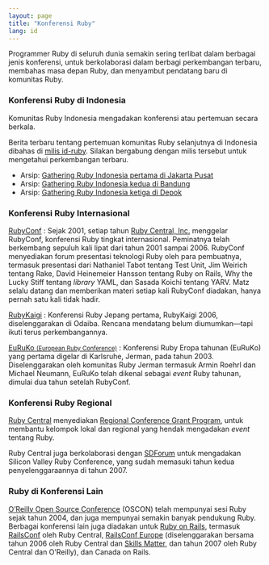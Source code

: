 ```yaml
---
layout: page
title: "Konferensi Ruby"
lang: id
---
```


Programmer Ruby di seluruh dunia semakin sering terlibat dalam berbagai
jenis konferensi, untuk berkolaborasi dalam berbagi perkembangan
terbaru, membahas masa depan Ruby, dan menyambut pendatang baru di
komunitas Ruby.

### Konferensi Ruby di Indonesia

Komunitas Ruby Indonesia mengadakan konferensi atau pertemuan secara
berkala.

Berita terbaru tentang pertemuan komunitas Ruby selanjutnya di Indonesia
dibahas di [milis id-ruby](/id/community/mailing-lists). Silakan
bergabung dengan milis tersebut untuk mengetahui perkembangan terbaru.

* Arsip: [Gathering Ruby Indonesia pertama di Jakarta Pusat][1]
* Arsip: [Gathering Ruby Indonesia kedua di Bandung][2]
* Arsip: [Gathering Ruby Indonesia ketiga di Depok][3]

### Konferensi Ruby Internasional

[RubyConf][4]
: Sejak 2001, setiap tahun [Ruby Central, Inc.][5] menggelar RubyConf,
  konferensi Ruby tingkat internasional. Peminatnya telah berkembang
  sepuluh kali lipat dari tahun 2001 sampai 2006. RubyConf menyediakan
  forum presentasi teknologi Ruby oleh para pembuatnya, termasuk
  presentasi dari Nathaniel Tabot tentang Test Unit, Jim Weirich tentang
  Rake, David Heinemeier Hansson tentang Ruby on Rails, Why the Lucky
  Stiff tentang *library* YAML, dan Sasada Koichi tentang YARV. Matz
  selalu datang dan memberikan materi setiap kali RubyConf diadakan,
  hanya pernah satu kali tidak hadir.

[RubyKaigi][6]
: Konferensi Ruby Jepang pertama, RubyKaigi 2006, diselenggarakan di
  Odaiba. Rencana mendatang belum diumumkan—tapi ikuti terus
  perkembangannya.

[EuRuKo <small>(European Ruby Conference)</small>][7]
: Konferensi Ruby Eropa tahunan (EuRuKo) yang pertama digelar di
  Karlsruhe, Jerman, pada tahun 2003. Diselenggarakan oleh komunitas
  Ruby Jerman termasuk Armin Roehrl dan Michael Neumann, EuRuKo telah
  dikenal sebagai *event* Ruby tahunan, dimulai dua tahun setelah
  RubyConf.

### Konferensi Ruby Regional

[Ruby Central][5] menyediakan [Regional Conference Grant Program][8],
untuk membantu kelompok lokal dan regional yang hendak mengadakan
*event* tentang Ruby.

Ruby Central juga berkolaborasi dengan [SDForum][9] untuk mengadakan
Silicon Valley Ruby Conference, yang sudah memasuki tahun kedua
penyelenggaraannya di tahun 2007.

### Ruby di Konferensi Lain

[O’Reilly Open Source Conference][10] (OSCON) telah mempunyai sesi Ruby
sejak tahun 2004, dan juga mempunyai semakin banyak pendukung Ruby.
Berbagai konferensi lain juga diadakan untuk [Ruby on Rails][11],
termasuk [RailsConf][12] oleh Ruby Central, [RailsConf Europe][13]
(diselenggarakan bersama tahun 2006 oleh Ruby Central dan [Skills
Matter][14], dan tahun 2007 oleh Ruby Central dan O’Reilly), dan Canada
on Rails.



[1]: http://ariekusumaatmaja.wordpress.com/2007/04/29/foto-gathering-id-ruby-pertama-food-court-mal-ambasador-jakarta/
[2]: http://ariekusumaatmaja.wordpress.com/2007/06/27/catatan-tercecer-bandung-sejuk-bergairah/
[3]: http://ariekusumaatmaja.wordpress.com/2007/08/20/gathering-id-ruby-ketiga-19-agustus-2007-1145-1700-wib/
[4]: http://www.rubyconf.org/
[5]: http://www.rubycentral.org
[6]: http://rubykaigi.org/
[7]: http://euruko.org
[8]: http://www.rubycentral.org/rcg2006.pdf
[9]: http://www.sdforum.org
[10]: http://conferences.oreillynet.com/os2006/
[11]: http://www.rubyonrails.org
[12]: http://www.railsconf.org
[13]: http://europe.railsconf.org
[14]: http://www.skillsmatter.com

